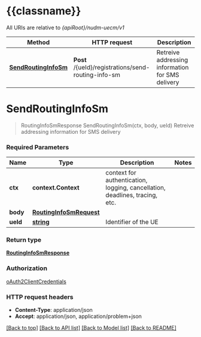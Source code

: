 # {{classname}}

All URIs are relative to *{apiRoot}/nudm-uecm/v1*

Method | HTTP request | Description
------------- | ------------- | -------------
[**SendRoutingInfoSm**](SendRoutingInfoSMCustomOperationApi.md#SendRoutingInfoSm) | **Post** /{ueId}/registrations/send-routing-info-sm | Retreive addressing information for SMS delivery

# **SendRoutingInfoSm**
> RoutingInfoSmResponse SendRoutingInfoSm(ctx, body, ueId)
Retreive addressing information for SMS delivery

### Required Parameters

Name | Type | Description  | Notes
------------- | ------------- | ------------- | -------------
 **ctx** | **context.Context** | context for authentication, logging, cancellation, deadlines, tracing, etc.
  **body** | [**RoutingInfoSmRequest**](RoutingInfoSmRequest.md)|  | 
  **ueId** | [**string**](.md)| Identifier of the UE | 

### Return type

[**RoutingInfoSmResponse**](RoutingInfoSmResponse.md)

### Authorization

[oAuth2ClientCredentials](../README.md#oAuth2ClientCredentials)

### HTTP request headers

 - **Content-Type**: application/json
 - **Accept**: application/json, application/problem+json

[[Back to top]](#) [[Back to API list]](../README.md#documentation-for-api-endpoints) [[Back to Model list]](../README.md#documentation-for-models) [[Back to README]](../README.md)

